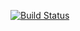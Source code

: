 
<!-- README.md is generated from README.Rmd. Please edit that file -->
[![Build Status](https://travis-ci.org/paljenczy/foofactors.svg?branch=master)](https://travis-ci.org/paljenczy/foofactors)
